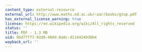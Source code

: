 ```yaml
---
content_type: external-resource
external_url: http://www.maths.ed.ac.uk/~aar/books/gtop.pdf
has_external_license_warning: true
license: https://en.wikipedia.org/wiki/All_rights_reserved
status: ''
title: PDF - 1.3 MB
uid: 9bd7fff7-92d0-48dd-8a8c-d114424930b4
wayback_url: ''
---
```

